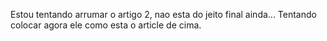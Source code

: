 Estou tentando arrumar o artigo 2, nao esta do jeito final ainda... Tentando colocar agora ele como esta o article de cima.
